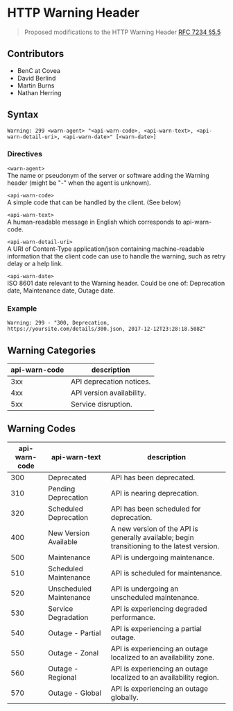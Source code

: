 # HTTP Warning Header  
> Proposed modifications to the HTTP Warning Header 
[RFC 7234 §5.5](https://tools.ietf.org/html/rfc7234#section-5.5)  

## Contributors
* BenC at Covea
* David Berlind
* Martin Burns
* Nathan Herring

## Syntax  
```
Warning: 299 <warn-agent> "<api-warn-code>, <api-warn-text>, <api-warn-detail-uri>, <api-warn-date>" [<warn-date>]
```  

### Directives  

`<warn-agent>`  
  The name or pseudonym of the server or software adding the Warning header 
  (might be "-" when the agent is unknown).  

`<api-warn-code>`  
  A simple code that can be handled by the client. (See below)  

`<api-warn-text>`  
  A human-readable message in English which corresponds to api-warn-code.  

`<api-warn-detail-uri>`  
  A URI of Content-Type application/json containing machine-readable information
  that the client code can use to handle the warning, such as retry delay or a 
  help link.  

`<api-warn-date>`  
  ISO 8601 date relevant to the Warning header. Could be one of: Deprecation 
  date, Maintenance date, Outage date.  

### Example  
```
Warning: 299 - "300, Deprecation, https://yoursite.com/details/300.json, 2017-12-12T23:28:18.508Z"
```  

## Warning Categories  

| api-warn-code | description               |  
| ------------- | ------------------------- |  
| 3xx           | API deprecation notices.  |  
| 4xx           | API version availability. |  
| 5xx           | Service disruption.       |  

## Warning Codes  

| api-warn-code | api-warn-text           | description |  
| ------------- | ----------------------- | ----------- |  
| 300           | Deprecated              | API has been deprecated. |  
| 310           | Pending Deprecation     | API is nearing deprecation. |  
| 320           | Scheduled Deprecation   | API has been scheduled for deprecation. |  
| 400           | New Version Available   | A new version of the API is generally available; begin transitioning to the latest version. |  
| 500           | Maintenance             | API is undergoing maintenance. |  
| 510           | Scheduled Maintenance   | API is scheduled for maintenance. |  
| 520           | Unscheduled Maintenance | API is undergoing an unscheduled maintenance. |  
| 530           | Service Degradation     | API is experiencing degraded performance. |  
| 540           | Outage - Partial        | API is experiencing a partial outage. |  
| 550           | Outage - Zonal          | API is experiencing an outage localized to an availability zone. |  
| 560           | Outage - Regional       | API is experiencing an outage localized to an availability region. |  
| 570           | Outage - Global         | API is experiencing an outage globally. |  

